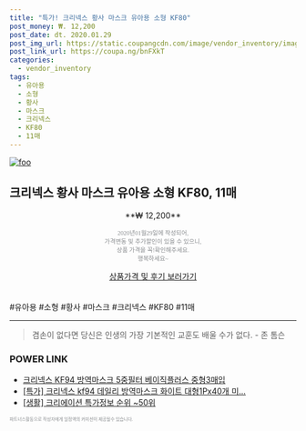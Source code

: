 ```yaml
--- 
title: "특가! 크리넥스 황사 마스크 유아용 소형 KF80" 
post_money: ₩. 12,200 
post_date: dt. 2020.01.29 
post_img_url: https://static.coupangcdn.com/image/vendor_inventory/images/2017/04/25/21/0/0d3e7774-b2ac-4f39-bdaf-4cbe49b1e061.jpg 
post_link_url: https://coupa.ng/bnFXkT 
categories: 
  - vendor_inventory 
tags: 
  - 유아용 
  - 소형 
  - 황사 
  - 마스크 
  - 크리넥스 
  - KF80 
  - 11매 
--- 
```

[![foo](https://static.coupangcdn.com/image/vendor_inventory/images/2017/04/25/21/0/0d3e7774-b2ac-4f39-bdaf-4cbe49b1e061.jpg)](https://coupa.ng/bnFXkT) 

## 크리넥스 황사 마스크 유아용 소형 KF80, 11매 
<p style="text-align: center;">**₩ 12,200**</p> 
<p style="text-align: center;"><span style="color: #898c8f; font-family: Georgia,Times,serif; font-size: 0.75em;">2020년01월29일에 작성되어, <br>가격변동 및 추가할인이 있을 수 있으니,<br> 상품 가격을 꼭!확인해주세요.<br>행복하세요~</span> 
</p>	 
<div markdown="0" style="text-align: center;"><a href="https://coupa.ng/bnFXkT" class="btn btn--success">상품가격 및 후기 보러가기</a></div> 
<br><br> 
  #유아용 #소형 #황사 #마스크 #크리넥스 #KF80 #11매 
<hr> 

> 겸손이 없다면 당신은 인생의 가장 기본적인 교훈도 배울 수가 없다. - 존 톰슨 


### POWER LINK

* <a href="https://blog.naver.com/fasyy4321/221787299756" target="_blank">크리넥스 KF94 방역마스크 5중필터 베이직플러스 중형3매입</a>
* <a href="https://blog.naver.com/sakai111/221788047663" target="_blank">[특가] 크리넥스 kf94 데일리 방역마스크 화이트 대형1Px40개 미...</a>
* <a href="https://blog.naver.com/sakai111/221777031807" target="_blank"> [생활] 크리에이션 특가정보 순위 ~50위</a>

<span style="color: #898c8f; font-family: Georgia,Times,serif; font-size: 0.55em;">파트너스활동으로 작성자에게 일정액의 커미션이 제공될수 있습니다.</span> 
